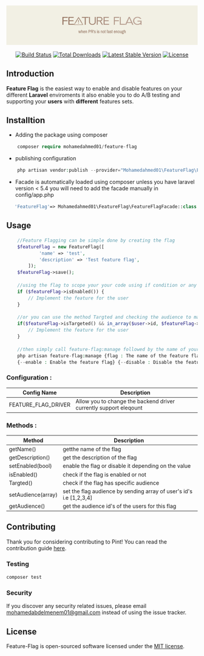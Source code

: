 ![Feature Flag](logo.png)


<p align="center">
    <a href="https://github.com/mohamedahmed01/feature-flag/actions"><img src="https://github.com/mohamedahmed01/feature-flag/actions/workflows/main.yml/badge.svg" alt="Build Status"></a>
    <a href="https://packagist.org/packages/mohamedahmed01/feature-flag"><img src="https://img.shields.io/packagist/dt/mohamedahmed01/feature-flag" alt="Total Downloads"></a>
    <a href="https://packagist.org/packages/mohamedahmed01/feature-flag"><img src="https://img.shields.io/packagist/v/mohamedahmed01/feature-flag" alt="Latest Stable Version"></a>
    <a href="https://packagist.org/packages/mohamedahmed01/feature-flag"><img src="https://img.shields.io/packagist/l/mohamedahmed01/feature-flag" alt="License"></a>
</p>

## Introduction

**Feature Flag** is the easiest way to enable and disable features on your different **Laravel** enviroments it also enable you to do A/B testing and supporting your **users** with **different** features sets.

## Installtion 

- Adding the package using composer 

``` php
    composer require mohamedahmed01/feature-flag
```
- publishing configuration 
``` php
    php artisan vendor:publish --provider="Mohamedahmed01\FeatureFlag\FeatureFlagServiceProvider" --tag="config"
```
- Facade is automatically loaded using composer unless you have laravel version < 5.4
 you will need to add the facade manually in config/app.php
 ``` php
    'FeatureFlag'=> Mohamedahmed01\FeatureFlag\FeatureFlagFacade::class
```
## Usage
``` php
    //Feature Flagging can be simple done by creating the flag
    $featureFlag = new FeatureFlag([
            'name' => 'test',
            'description' => 'Test feature flag',
        ]);
    $featureFlag->save();
    
    //using the flag to scope your your code using if condition or any other way you like
    if ($featureFlag->isEnabled()) {
        // Implement the feature for the user
    }

    //or you can use the method Targted and checking the audience to match to specific audience
    if($featureFlag->isTargeted() && in_array($user->id, $featureFlag->getAudience())) {
        // Implement the feature for the user
    }

    //then simply call feature-flag:manage followed by the name of your flag to enable Or disable it 
    php artisan feature-flag:manage {flag : The name of the feature flag} 
    {--enable : Enable the feature flag} {--disable : Disable the feature flag}
```
### Configuration :

| Config Name | Description |
| --- | --- |
| FEATURE_FLAG_DRIVER | Allow you to change the backend driver currently support eleqount|


### Methods :

| Method | Description |
| --- | --- |
| getName() | getthe name of the flag |
| getDescription() | get the description of the flag |
| setEnabled(bool) | enable the flag or disable it depending on the value |
| isEnabled() | check if the flag is enabled or not |
| Targted() | check if the flag has specific audience |
| setAudience(array) | set the flag audience by sending array of user's id's i.e [1,2,3,4] |
| getAudience() | get the audience id's of the users for this flag |
## Contributing

Thank you for considering contributing to Pint! You can read the contribution guide [here](.github/CONTRIBUTING.md).

### Testing

``` bash
composer test
```

### Security

If you discover any security related issues, please email mohamedabdelmenem01@gmail.com instead of using the issue tracker.

<a name="license"></a>
## License

Feature-Flag is open-sourced software licensed under the [MIT license](LICENSE.md).